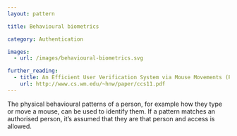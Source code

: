 ```yaml
---
layout: pattern

title: Behavioural biometrics

category: Authentication

images:
  - url: /images/behavioural-biometrics.svg

further_reading:
  - title: An Efficient User Verification System via Mouse Movements (PDF)
    url: http://www.cs.wm.edu/~hnw/paper/ccs11.pdf
---
```


The physical behavioural patterns of a person, for example how they type or move a mouse, can be used to identify them. If a pattern matches an authorised person, it’s assumed that they are that person and access is allowed.
